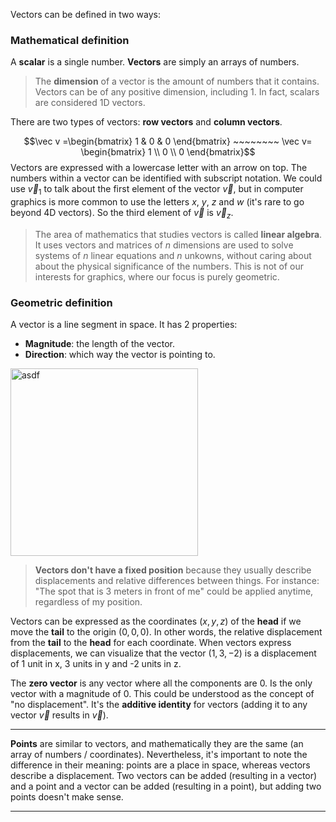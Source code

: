 
Vectors can be defined in two ways:

### Mathematical definition

A **scalar** is a single number. **Vectors** are simply an arrays of numbers. 

>The **dimension** of a vector is the amount of numbers that it contains. Vectors can be of any positive dimension, including 1. In fact, scalars are considered 1D vectors.

There are two types of vectors: **row vectors** and **column vectors**.

$$\vec v =\begin{bmatrix} 1 & 0 & 0 \end{bmatrix} ~~~~~~~~ \vec v= \begin{bmatrix} 1 \\ 0 \\ 0 \end{bmatrix}$$
Vectors are expressed with a lowercase letter with an arrow on top. The numbers within a vector can be identified with subscript notation. We could use $\vec v_1$ to talk about the first element of the vector $\vec v$, but in computer graphics is more common to use the letters $x$, $y$, $z$ and $w$ (it's rare to go beyond 4D vectors). So the third element of $\vec v$ is $\vec v_z$.

>The area of mathematics that studies vectors is called **linear algebra**. It uses vectors and matrices of $n$ dimensions are used to solve systems of $n$ linear equations and $n$ unkowns, without caring about about the physical significance of the numbers. This is not of our interests for graphics, where our focus is purely geometric.


### Geometric definition

A vector is a line segment in space. It has 2 properties:

- **Magnitude**: the length of the vector.
- **Direction**: which way the vector is pointing to.

<img width="300px" src="https://mathinsight.org/media/image/image/vector.png" alt="asdf"/>


>**Vectors don't have a fixed position** because they usually describe displacements and relative differences between things. For instance: "The spot that is 3 meters in front of me" could be applied anytime, regardless of my position.

Vectors can be expressed as the coordinates $(x,y,z)$ of the **head** if we move the **tail** to the origin $(0,0,0)$. In other words, the relative displacement from the **tail** to the **head** for each coordinate. When vectors express displacements, we can visualize that the vector $(1,3,-2)$ is a displacement of 1 unit in x, 3 units in y and -2 units in z.

The **zero vector** is any vector where all the components are 0. Is the only vector with a magnitude of 0. This could be understood as the concept of "no displacement". It's the **additive identity** for vectors (adding it to any vector $\vec v$ results in $\vec v$).

___
**Points** are similar to vectors, and mathematically they are the same (an array of numbers / coordinates). Nevertheless, it's important to note the difference in their meaning: points are a place in space, whereas vectors describe a displacement. Two vectors can be added (resulting in a vector) and a point and a vector can be added (resulting in a point), but adding two points doesn't make sense.
___

